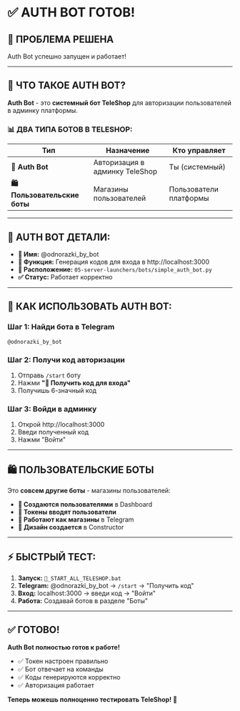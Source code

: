 # ✅ AUTH BOT ГОТОВ!

## 🎉 **ПРОБЛЕМА РЕШЕНА**

Auth Bot успешно запущен и работает! 

---

## 🤖 **ЧТО ТАКОЕ AUTH BOT?**

**Auth Bot** - это **системный бот TeleShop** для авторизации пользователей в админку платформы.

### **📊 ДВА ТИПА БОТОВ В TELESHOP:**

| Тип | Назначение | Кто управляет |
|-----|------------|---------------|
| **🔐 Auth Bot** | Авторизация в админку TeleShop | Ты (системный) |
| **🛍️ Пользовательские боты** | Магазины пользователей | Пользователи платформы |

---

## 🔐 **AUTH BOT ДЕТАЛИ:**

- **🤖 Имя:** @odnorazki_by_bot  
- **🎯 Функция:** Генерация кодов для входа в http://localhost:3000
- **📍 Расположение:** `05-server-launchers/bots/simple_auth_bot.py`
- **✅ Статус:** Работает корректно

---

## 🚀 **КАК ИСПОЛЬЗОВАТЬ AUTH BOT:**

### **Шаг 1: Найди бота в Telegram**
```
@odnorazki_by_bot
```

### **Шаг 2: Получи код авторизации**
1. Отправь `/start` боту
2. Нажми **"🔑 Получить код для входа"**  
3. Получишь 6-значный код

### **Шаг 3: Войди в админку**
1. Открой http://localhost:3000
2. Введи полученный код
3. Нажми "Войти"

---

## 🛍️ **ПОЛЬЗОВАТЕЛЬСКИЕ БОТЫ**

Это **совсем другие боты** - магазины пользователей:

- **🎯 Создаются пользователями** в Dashboard
- **🔧 Токены вводят пользователи** 
- **🛒 Работают как магазины** в Telegram
- **🎨 Дизайн создается** в Constructor

---

## ⚡ **БЫСТРЫЙ ТЕСТ:**

1. **Запуск:** `🚀_START_ALL_TELESHOP.bat`
2. **Telegram:** @odnorazki_by_bot → `/start` → "Получить код"  
3. **Вход:** localhost:3000 → введи код → "Войти"
4. **Работа:** Создавай ботов в разделе "Боты"

---

## ✅ **ГОТОВО!**

**Auth Bot полностью готов к работе!**

- ✅ Токен настроен правильно
- ✅ Бот отвечает на команды  
- ✅ Коды генерируются корректно
- ✅ Авторизация работает

**Теперь можешь полноценно тестировать TeleShop! 🎉** 
